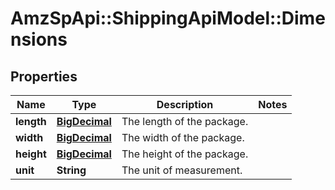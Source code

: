 # AmzSpApi::ShippingApiModel::Dimensions

## Properties
Name | Type | Description | Notes
------------ | ------------- | ------------- | -------------
**length** | [**BigDecimal**](BigDecimal.md) | The length of the package. | 
**width** | [**BigDecimal**](BigDecimal.md) | The width of the package. | 
**height** | [**BigDecimal**](BigDecimal.md) | The height of the package. | 
**unit** | **String** | The unit of measurement. | 

